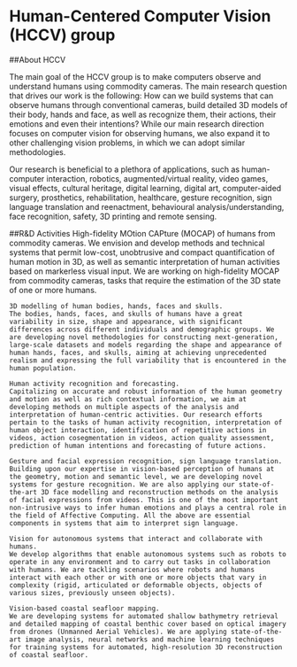  

# Human-Centered Computer Vision (HCCV) group

##About HCCV

The main goal of the HCCV group is to make computers observe and understand humans using commodity cameras. The main research question that drives our work is the following: How can we build systems that can observe humans through conventional cameras, build detailed 3D models of their body, hands and face, as well as recognize them, their actions, their emotions and even their intentions? While our main research direction focuses on computer vision for observing humans, we also expand it to other challenging vision problems, in which we can adopt similar methodologies. 

Our research is beneficial to a plethora of applications, such as human-computer interaction, robotics, augmented/virtual reality, video games, visual effects, cultural heritage, digital learning, digital art, computer-aided surgery, prosthetics, rehabilitation, healthcare, gesture recognition, sign language translation and reenactment, behavioural analysis/understanding, face recognition, safety, 3D printing and remote sensing. 



##R&D Activities
    High-fidelity MOtion CAPture (MOCAP) of humans from commodity cameras.
    We envision and develop methods and technical systems that permit low-cost, unobtrusive and compact quantification of human motion in 3D, as well as semantic interpretation of human activities based on markerless visual input. We are working on high-fidelity MOCAP from commodity cameras, tasks that require the estimation of the 3D state of one or more humans. 
     
    3D modelling of human bodies, hands, faces and skulls.
    The bodies, hands, faces, and skulls of humans have a great variability in size, shape and appearance, with significant differences across different individuals and demographic groups. We are developing novel methodologies for constructing next-generation, large-scale datasets and models regarding the shape and appearance of human hands, faces, and skulls, aiming at achieving unprecedented realism and expressing the full variability that is encountered in the human population. 
     
    Human activity recognition and forecasting.
    Capitalizing on accurate and robust information of the human geometry and motion as well as rich contextual information, we aim at developing methods on multiple aspects of the analysis and interpretation of human-centric activities. Our research efforts pertain to the tasks of human activity recognition, interpretation of human object interaction, identification of repetitive actions in videos, action cosegmentation in videos, action quality assessment, prediction of human intentions and forecasting of future actions.
     
    Gesture and facial expression recognition, sign language translation. 
    Building upon our expertise in vision-based perception of humans at the geometry, motion and semantic level, we are developing novel systems for gesture recognition. We are also applying our state-of-the-art 3D face modelling and reconstruction methods on the analysis of facial expressions from videos. This is one of the most important non-intrusive ways to infer human emotions and plays a central role in the field of Affective Computing. All the above are essential components in systems that aim to interpret sign language.
     
    Vision for autonomous systems that interact and collaborate with humans.
    We develop algorithms that enable autonomous systems such as robots to operate in any environment and to carry out tasks in collaboration with humans. We are tackling scenarios where robots and humans interact with each other or with one or more objects that vary in complexity (rigid, articulated or deformable objects, objects of various sizes, previously unseen objects).
     
    Vision-based coastal seafloor mapping.
    We are developing systems for automated shallow bathymetry retrieval and detailed mapping of coastal benthic cover based on optical imagery from drones (Unmanned Aerial Vehicles). We are applying state-of-the-art image analysis, neural networks and machine learning techniques for training systems for automated, high-resolution 3D reconstruction of coastal seafloor. 
     


